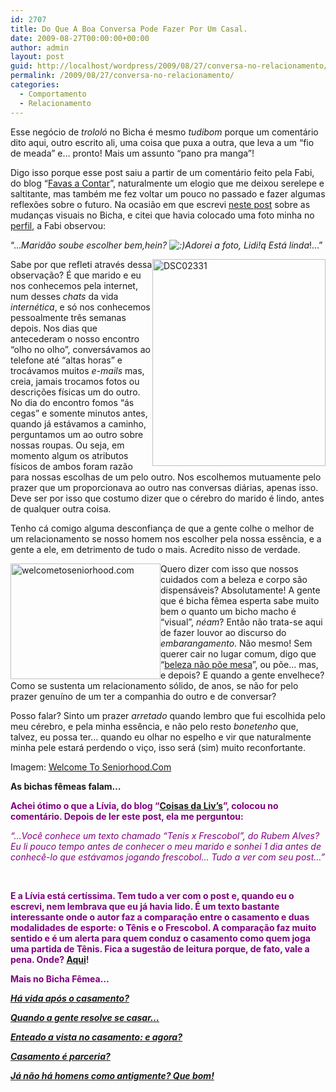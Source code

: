 ```yaml
---
id: 2707
title: Do Que A Boa Conversa Pode Fazer Por Um Casal.
date: 2009-08-27T00:00:00+00:00
author: admin
layout: post
guid: http://localhost/wordpress/2009/08/27/conversa-no-relacionamento/
permalink: /2009/08/27/conversa-no-relacionamento/
categories:
  - Comportamento
  - Relacionamento
---
```

Esse negócio de _trololó_ no Bicha é mesmo _tudibom_ porque um comentário dito aqui, outro escrito ali, uma coisa que puxa a outra, que leva a um “fio de meada” e… pronto! Mais um assunto “pano pra manga”!

Digo isso porque esse post saiu a partir de um comentário feito pela Fabi, do blog “<a href="http://favasdesign.blogspot.com/" target="_blank">Favas a Contar</a>”, naturalmente um elogio que me deixou serelepe e saltitante, mas também me fez voltar um pouco no passado e fazer algumas reflexões sobre o futuro. Na ocasião em que escrevi [neste post](http://www.trololodemulher.com.br/2009/08/17/dos-comentrios-sobre-o-aspecto-visual-do-bicha/) sobre as mudanças visuais no Bicha, e citei que havia colocado uma foto minha no [perfil](http://www.trololodemulher.com.br/about/), a Fabi observou:

“…_Maridão soube escolher bem,hein?  ![:)](https://s-ssl.wordpress.com/wp-includes/images/smilies/icon_smile.gif)Adorei a foto, Lidi!q Está linda_!…”

[<img style="display: inline; margin-left: 0; margin-right: 0; border-width: 0;" title="DSC02331" src="http://www.trololodemulher.com.br/blog/wp-content/uploads/2009/08/dsc02331_thumb.jpg" border="0" alt="DSC02331" width="277" height="331" align="right" />](http://www.trololodemulher.com.br/blog/wp-content/uploads/2009/08/dsc02331.jpg) Sabe por que refleti através dessa observação? É que marido e eu nos conhecemos pela internet, num desses _chats_ da vida _internética_, e só nos conhecemos pessoalmente três semanas depois. Nos dias que antecederam o nosso encontro “olho no olho”, conversávamos ao telefone até “altas horas” e trocávamos muitos _e-mails_ mas, creia, jamais trocamos fotos ou descrições físicas um do outro. No dia do encontro fomos “ás cegas” e somente minutos antes, quando já estávamos a caminho, perguntamos um ao outro sobre nossas roupas. Ou seja, em momento algum os atributos físicos de ambos foram razão para nossas escolhas de um pelo outro. Nos escolhemos mutuamente pelo prazer que um proporcionava ao outro nas conversas diárias, apenas isso. Deve ser por isso que costumo dizer que o cérebro do marido é lindo, antes de qualquer outra coisa.

Tenho cá comigo alguma desconfiança de que a gente colhe o melhor de um relacionamento se nosso homem nos escolher pela nossa essência, e a gente a ele, em detrimento de tudo o mais. Acredito nisso de verdade.

[<img style="display: inline; margin-left: 0; margin-right: 0; border-width: 0;" title="welcometoseniorhood.com" src="http://www.trololodemulher.com.br/blog/wp-content/uploads/2009/08/welcometoseniorhood-com_thumb.jpg" border="0" alt="welcometoseniorhood.com" width="240" height="185" align="left" />](http://www.trololodemulher.com.br/blog/wp-content/uploads/2009/08/welcometoseniorhood-com.jpg) Quero dizer com isso que nossos cuidados com a beleza e corpo são dispensáveis? Absolutamente! A gente que é bicha fêmea esperta sabe muito bem o quanto um bicho macho é “visual”, _néam_? Então não trata-se aqui de fazer louvor ao discurso do _embarangamento_. Não mesmo! Sem querer cair no lugar comum, digo que “[beleza não põe mesa](http://www.corporativismofeminino.com/2008/11/chique-ser-inteligente.html)”, ou põe… mas, e depois? E quando a gente envelhece? Como se sustenta um relacionamento sólido, de anos, se não for pelo prazer genuíno de um ter a companhia do outro e de conversar?

Posso falar? Sinto um prazer _arretado_ quando lembro que fui escolhida pelo meu cérebro, e pela minha essência, e não pelo resto _bonetenho_ que, talvez, eu possa ter… quando eu olhar no espelho e vir que naturalmente minha pele estará perdendo o viço, isso será (sim) muito reconfortante.

Imagem: <a href="http://www.welcometoseniorhood.com/home" target="_blank">Welcome To Seniorhood.Com</a>

**As bichas fêmeas falam&#8230;**

<span style="color: #800080;"><strong>Achei ótimo o que a Lívia, do blog “<a href="http://coisasdelivs.blogspot.com/" target="_blank">Coisas da Liv’s</a>”, colocou no comentário. Depois de ler este post, ela me perguntou:</strong></span>

<span style="color: #800080;"><em>“&#8230;Você conhece um texto chamado &#8220;Tenis x Frescobol&#8221;, do Rubem Alves? Eu li pouco tempo antes de conhecer o meu marido e sonhei 1 dia antes de conhecê-lo que estávamos jogando frescobol&#8230; </em><em>Tudo a ver com seu post&#8230;”</em></span>

_<span style="color: #800080;"> </span>_

<span style="color: #800080;"><strong>E a Lívia está certíssima. Tem tudo a ver com o post e, quando eu o escrevi, nem lembrava que eu já havia lido. É um texto bastante interessante onde o autor faz a comparação entre o casamento e duas modalidades de esporte: o Tênis e o Frescobol. A comparação faz muito sentido e é um alerta para quem conduz o casamento como quem joga uma partida de Tênis. Fica a sugestão de leitura porque, de fato, vale a pena. Onde? <a href="http://www.rubemalves.com.br/tenisfrescobol.htm" target="_blank">Aqui</a>!</strong></span>

<span style="color: #800080;"><strong>Mais no Bicha Fêmea&#8230;</strong></span>

<span style="color: #800080;"><strong><em><a href="http://www.trololodemulher.com.br/2010/06/30/casamento-2/" target="_self">Há vida após o casamento?</a></em></strong></span>

<span style="color: #800080;"><strong><em><a href="http://www.trololodemulher.com.br/2010/05/14/casamento/" target="_self">Quando a gente resolve se casar&#8230;</a></em></strong></span>

<span style="color: #800080;"><strong><em><a href="http://www.trololodemulher.com.br/2010/05/12/enteado-casamento/" target="_self">Enteado a vista no casamento: e agora?</a></em></strong></span>

<span style="color: #800080;"><strong><em><a href="http://www.trololodemulher.com.br/2009/11/04/casamento-parceria/" target="_self">Casamento é parceria?</a></em></strong></span>

<span style="color: #800080;"><strong><em><a href="http://www.trololodemulher.com.br/2009/10/05/comportamento-masculino/" target="_self">Já não há homens como antigmente? Que bom!</a></em></strong></span>